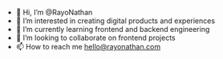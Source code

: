 - 👋 Hi, I’m @RayoNathan
- 👀 I’m interested in creating digital products and experiences
- 🌱 I’m currently learning frontend and backend engineering
- 💞️ I’m looking to collaborate on frontend projects
- 📫 How to reach me hello@rayonathan.com

<!---
RayoNathan/RayoNathan is a ✨ special ✨ repository because its `README.md` (this file) appears on your GitHub profile.
You can click the Preview link to take a look at your changes.
--->
